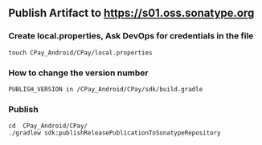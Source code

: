 ## Publish Artifact to https://s01.oss.sonatype.org

### Create local.properties, Ask DevOps for credentials in the file
```
touch CPay_Android/CPay/local.properties
```

### How to change the version number

```
PUBLISH_VERSION in /CPay_Android/CPay/sdk/build.gradle
```

### Publish

```
cd  CPay_Android/CPay/
./gradlew sdk:publishReleasePublicationToSonatypeRepository
```